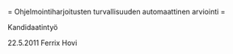 = Ohjelmointiharjoitusten turvallisuuden automaattinen arviointi =

Kandidaatintyö

22.5.2011 Ferrix Hovi
